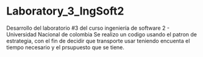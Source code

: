# Laboratory_3_IngSoft2
Desarrollo del laboratorio #3 del curso ingeniería de software 2 - Universidad Nacional de colombia
Se realizo un codigo usando el patron de estrategia, con el fin de decidir que transporte usar teniendo encuenta el tiempo necesario y el prsupuesto que se tiene. 